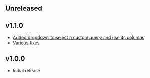 ## Unreleased

## v1.1.0

* [Added dropdown to select a custom query and use its columns](https://github.com/famiprog/redmine_last_seen_issues/pull/4)
* [Various fixes](https://github.com/famiprog/redmine_last_seen_issues/pull/5)

## v1.0.0

* Initial release